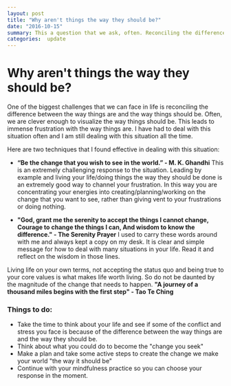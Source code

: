 ```yaml
---
layout: post
title: "Why aren't things the way they should be?"
date: "2016-10-15"
summary: This a question that we ask, often. Reconciling the difference between the way things are and the way things should be is one of the big challenges we face as individuals and as a society.
categories:  update
---
```


# Why aren't things the way they should be?

One of the biggest challenges that we can face in life is reconciling the difference between the way things are and the way things should be. Often, we are clever enough to visualize the way things should be. This leads to immense frustration with the way things are. I have had to deal with this situation often and I am still dealing with this situation all the time.

Here are two techniques that I found effective in dealing with this situation:

* __“Be the change that you wish to see in the world.” - M. K. Ghandhi__
This is an extremely challenging response to the situation. Leading by example and living your life/doing things the way they should be done is an extremely good way to channel your frustration. In this way you are concentrating your energies into creating/planning/working on the change that you want to see, rather than giving vent to your frustrations or doing nothing.

*  __"God, grant me the serenity to accept the things I cannot change,
Courage to change the things I can,
And wisdom to know the difference." - The Serenity Prayer__
I used to carry these words around with me  and always kept a copy on my desk. It is clear and simple message for how to deal with many situations in your life. Read it and reflect on the wisdom in those lines.

Living life on your own terms, not accepting the status quo and being true to your core values is what makes life worth living. So do not be daunted by the magnitude of the change that needs to happen.
__"A journey of a thousand miles begins with the first step"  - Tao Te Ching__

### Things to do:

*  Take the time to think about your life and see if some of the conflict and stress you face is because of the difference between the way things are and the way they should be.
*  Think about what you could do to become the "change you seek"
*  Make a plan and take some active steps to create the change we make your world "the way it should be"
* Continue with your mindfulness practice so you can choose your response in the moment.
